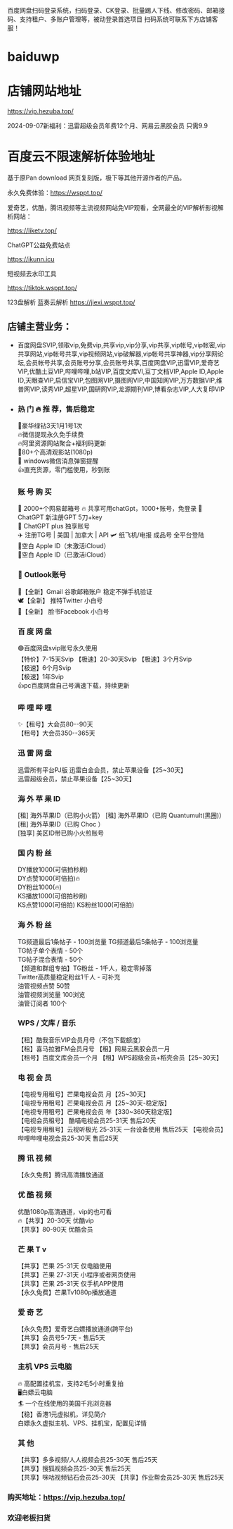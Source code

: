 
百度网盘扫码登录系统，扫码登录、CK登录、批量踢人下线、修改密码、邮箱接码、支持租户、多账户管理等，被动登录首选项目
扫码系统可联系下方店铺客服！
# baiduwp
# 店铺网站地址

https://vip.hezuba.top/

2024-09-07新福利：迅雷超级会员年费12个月、网易云黑胶会员  只需9.9

# 百度云不限速解析体验地址

基于原Pan download 网页复刻版，极下等其他开源作者的产品。

永久免费体验：https://wsppt.top/

爱奇艺，优酷，腾讯视频等主流视频网站免VIP观看，全网最全的VIP解析影视解析网站：

https://liketv.top/

ChatGPT公益免费站点

https://ikunn.icu  

短视频去水印工具

https://tiktok.wsppt.top/

123盘解析 蓝奏云解析 https://jiexi.wsppt.top/


## 店铺主营业务：

- 百度网盘SVIP,领取vip,免费vip,共享vip,vip分享,vip共享,vip帐号,vip帐密,vip共享网站,vip帐号共享,vip视频网站,vip破解器,vip帐号共享神器,vip分享网论坛,会员帐号共享,会员账号分享,会员账号共享,百度网盘VIP,迅雷VIP,爱奇艺VIP,优酷土豆VIP,哔哩哔哩,b站VIP,百度文库VI,豆丁文档VIP,Apple ID,Apple ID,天眼查VIP,启信宝VIP,包图网VIP,摄图网VIP,中国知网VIP,万方数据VIP,维普网VIP,读秀VIP,超星VIP,国研网VIP,龙源期刊VIP,博看杂志VIP,人大复印VIP

- ### 热 门 🔥 推 荐，售后稳定

   🍟豪华绿钻3天1月1号1次	
   🔥微信提现永久免手续费	
   🔥阿里资源网站聚合+福利码更新	
   🐥80+个高清观影站(1080p)	
   🥰 windows微信消息弹窗提醒	
   👍直充货源，零门槛使用，秒到账	

  ### 账 号 购 买

  📧 2000+个网易邮箱号	
  🔥 共享可用chatGpt，1000+账号，免登录	
  🤖 ChatGPT 新注册GPT 5刀+key	
  🤖 ChatGPT plus 独享账号		
  ✈️ 注册TG号 | 美国 | 加拿大 | API	
  🛩️ 纸飞机/电报 成品号 全平台登陆	
  🍎空白 Apple ID（未激活iCloud）	
  🍎空白 Apple ID（已激活iCloud）	

  ### 📧 Outlook账号		

  📮【全新】Gmail 谷歌邮箱账户 稳定不弹手机验证	
  🕊️【全新】 推特Twitter 小白号		
  👻【全新】 脸书Facebook 小白号		

  ### 百 度 网 盘

  🟢百度网盘svip账号永久使用	
  【特价】7-15天Svip	
  【极速】20-30天Svip
  【极速】3个月Svip	
  【极速】6个月Svip		
  【极速】1年Svip		
  👍pc百度网盘自己号满速下载，持续更新	

  ### 哔 哩 哔 哩

  ✨【租号】大会员80--90天		
  【租号】大会员350--365天	

  ### 迅 雷 网 盘

  迅雷所有平台PJ版	
  迅雷白金会员，禁止苹果设备【25~30天】		
  迅雷超级会员，禁止苹果设备【25~30天】		

  ### 海 外 苹 果 ID

  [租] 海外苹果ID（已购小火箭）	
  [租] 海外苹果ID（已购 Quantumult(黑圈)）	
  [租] 海外苹果ID（已购 Choc ）	
  [独享] 美区ID带已购小火煎账号	

  ### 国 内 粉 丝

  DY播放1000(可倍拍秒刷)	
  DY点赞1000(可倍拍)🔥	
  DY粉丝1000(🔥)	
  KS播放1000(可倍拍秒刷)	
  KS点赞1000(可倍拍)	
  KS粉丝1000(可倍拍)	

  ### 海 外 粉 丝

  TG频道最后1条帖子 - 100浏览量
  TG频道最后5条帖子 - 100浏览量	
  TG帖子单个表情 - 50个	
  TG帖子混合表情 - 50个	
  【频道和群组专拍】TG粉丝 - 1千人，稳定零掉落		
  Twitter高质量稳定粉丝1千人 - 可补充	
  油管视频点赞 50赞	
  油管视频浏览量 100浏览		
  油管订阅者 100个	

  ### WPS / 文库 / 音乐

  【租】酷我音乐VIP会员月号（不包下载额度）	
  【租】喜马拉雅FM会员月号	
  【租】网易云黑胶会员一月	
  【租号】百度文库会员一个月	
  【租】WPS超级会员+稻壳会员【25~30天】	

  ### 电 视 会 员

  【电视专用租号】芒果电视会员 月【25~30天】	
  【电视专用租号】芒果电视会员 月【25~30天-稳定版】	
  【电视专用租号】芒果电视会员 年【330~360天稳定版】		
  【电视会员租号】 酷喵电视会员25-31天 售后20天	
  【电视专用租号】云视听极光 25-31天 一台设备使用 售后25天	
  【电视会员】哔哩哔哩电视会员25-30天 售后25天	

  ### 腾 讯 视 频

  【永久免费】腾讯高清播放通道	

  ### 优 酷 视 频

  优酷1080p高清通道，vip的也可看		
  🔥【共享】20-30天 优酷vip		
  【共享】80-90天 优酷会员	

  ### 芒 果 T v

  【共享】芒果 25-31天 仅电脑使用	
  【共享】芒果 27-31天 小程序或者网页使用		
  【共享】芒果 25-31天 仅手机APP使用		
  【永久免费】芒果Tv1080p播放通道	

  ### 爱 奇 艺

  【永久免费】爱奇艺白嫖播放通道(跨平台)	
  【共享】会员号5-7天 - 售后5天	
  【共享】会员月号 - 售后25天	

  ### 主机 VPS 云电脑

  🔥 高配置挂机宝，支持2毛5小时重复拍	
  🖥️白嫖云电脑	
  🏄 一个在线使用的美国千兆浏览器	
  【稳】香港1元虚拟机，详见简介		
  白嫖永久虚拟主机、VPS、挂机宝，配置见详情		

  ### 其 他 

  【共享】多多视频/人人视频会员25-30天 售后25天		
  【共享】搜狐视频会员25-30天 售后25天	
  【共享】咪咕视频钻石会员25-30天
  【共享】作业帮会员25-30天 售后25天

### 购买地址：https://vip.hezuba.top/

### 欢迎老板扫货
